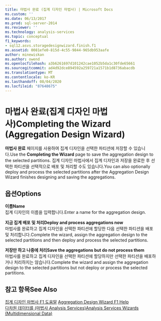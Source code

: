 ```yaml
---
title: 마법사 완료 (집계 디자인 마법사) | Microsoft Docs
ms.custom: ''
ms.date: 06/13/2017
ms.prod: sql-server-2014
ms.reviewer: ''
ms.technology: analysis-services
ms.topic: conceptual
f1_keywords:
- sql12.asvs.storagedesignwizard.finish.f1
ms.assetid: 0081efe0-815d-4c55-9844-965db953aafe
author: minewiskan
ms.author: owend
ms.openlocfilehash: a3b6261697d101242cae1052b5da1c30fde65661
ms.sourcegitcommit: ad4d92dce894592a259721a1571b1d8736abacdb
ms.translationtype: MT
ms.contentlocale: ko-KR
ms.lasthandoff: 08/04/2020
ms.locfileid: "87648675"
---
```

# <a name="completing-the-wizard-aggregation-design-wizard"></a><span data-ttu-id="89c7f-102">마법사 완료(집계 디자인 마법사)</span><span class="sxs-lookup"><span data-stu-id="89c7f-102">Completing the Wizard (Aggregation Design Wizard)</span></span>
  <span data-ttu-id="89c7f-103">**마법사 완료** 페이지를 사용하여 집계 디자인을 선택한 파티션에 저장할 수 있습니다.</span><span class="sxs-lookup"><span data-stu-id="89c7f-103">Use the **Completing the Wizard** page to save the aggregation design to the selected partitions.</span></span> <span data-ttu-id="89c7f-104">집계 디자인 마법사에서 집계 디자인과 저장을 완료한 후 선택한 파티션을 선택적으로 배포 및 처리할 수도 있습니다.</span><span class="sxs-lookup"><span data-stu-id="89c7f-104">You can also optionally deploy and process the selected partitions after the Aggregation Design Wizard finishes designing and saving the aggregations.</span></span>  
  
## <a name="options"></a><span data-ttu-id="89c7f-105">옵션</span><span class="sxs-lookup"><span data-stu-id="89c7f-105">Options</span></span>  
 <span data-ttu-id="89c7f-106">**이름**</span><span class="sxs-lookup"><span data-stu-id="89c7f-106">**Name**</span></span>  
 <span data-ttu-id="89c7f-107">집계 디자인의 이름을 입력합니다.</span><span class="sxs-lookup"><span data-stu-id="89c7f-107">Enter a name for the aggregation design.</span></span>  
  
 <span data-ttu-id="89c7f-108">**지금 집계 배포 및 처리**</span><span class="sxs-lookup"><span data-stu-id="89c7f-108">**Deploy and process aggregations now**</span></span>  
 <span data-ttu-id="89c7f-109">마법사를 완료하고 집계 디자인을 선택한 파티션에 할당한 다음 선택한 파티션을 배포 및 처리합니다.</span><span class="sxs-lookup"><span data-stu-id="89c7f-109">Complete the wizard, assign the aggregation design to the selected partitions and then deploy and process the selected partitions.</span></span>  
  
 <span data-ttu-id="89c7f-110">**저장만 하고 나중에 처리**</span><span class="sxs-lookup"><span data-stu-id="89c7f-110">**Save the aggregations but do not process them**</span></span>  
 <span data-ttu-id="89c7f-111">마법사를 완료하고 집계 디자인을 선택한 파티션에 할당하지만 선택한 파티션을 배포하거나 처리하지는 않습니다.</span><span class="sxs-lookup"><span data-stu-id="89c7f-111">Complete the wizard and assign the aggregation design to the selected partitions but not deploy or process the selected partitions.</span></span>  
  
## <a name="see-also"></a><span data-ttu-id="89c7f-112">참고 항목</span><span class="sxs-lookup"><span data-stu-id="89c7f-112">See Also</span></span>  
 <span data-ttu-id="89c7f-113">[집계 디자인 마법사 F1 도움말](aggregation-design-wizard-f1-help.md) </span><span class="sxs-lookup"><span data-stu-id="89c7f-113">[Aggregation Design Wizard F1 Help](aggregation-design-wizard-f1-help.md) </span></span>  
 [<span data-ttu-id="89c7f-114">다차원 데이터를 &#40;마법사 Analysis Services&#41;</span><span class="sxs-lookup"><span data-stu-id="89c7f-114">Analysis Services Wizards &#40;Multidimensional Data&#41;</span></span>](analysis-services-wizards-multidimensional-data.md)  
  
  
